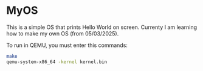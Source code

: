 # MyOS

This is a simple OS that prints Hello World on screen. Currenty I am learning how to make my own OS (from 05/03/2025).

To run in QEMU, you must enter this commands:

```bash
make
qemu-system-x86_64 -kernel kernel.bin
```
